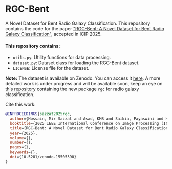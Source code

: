 # RGC-Bent

A Novel Dataset for Bent Radio Galaxy Classification. This repository contains the code for the paper ["RGC-Bent: A Novel Dataset for Bent Radio Galaxy Classification"](#), accepted in ICIP 2025.

#### This repository contains:

- `utils.py`: Utility functions for data processing.
- `dataset.py`: Dataset class for loading the RGC-Bent dataset.
- `LICENSE`: License file for the dataset.

**Note:** The dataset is available on Zenodo. You can access it [here](https://doi.org/10.5281/zenodo.15505390). A more detailed work is under progress and will be available soon, keep an eye on [this repository](https://github.com/mirsazzathossain/radio-galaxy-classifier) containing the new package `rgc` for radio galaxy classification.

Cite this work:

```bibtex
@INPROCEEDINGS{sazzat2025rgc,
  author={Hossain, Mir Sazzat and Asad, KMB and Saikia, Payaswini and Khan, Adrita and Iftee, Md Akil Raihan and Rajib, Rakibul Hasan and Momen, Arshad and Ghosh, Jewel Kumar and Amin, Md. Ashraful and Ali, Amin and Rahman, AKM Mahbubur},
  booktitle={2025 IEEE International Conference on Image Processing (ICIP)}, 
  title={RGC-Bent: A Novel Dataset for Bent Radio Galaxy Classification}, 
  year={2025},
  volume={},
  number={},
  pages={},
  keywords={},
  doi={10.5281/zenodo.15505390}
}
```
